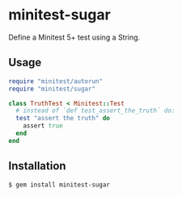 minitest-sugar
==============

Define a Minitest 5+ test using a String.

Usage
-----

```ruby
require "minitest/autorun"
require "minitest/sugar"

class TruthTest < Minitest::Test
  # instead of `def test_assert_the_truth` do:
  test "assert the truth" do
    assert true
  end
end
```

Installation
------------

```
$ gem install minitest-sugar
```
